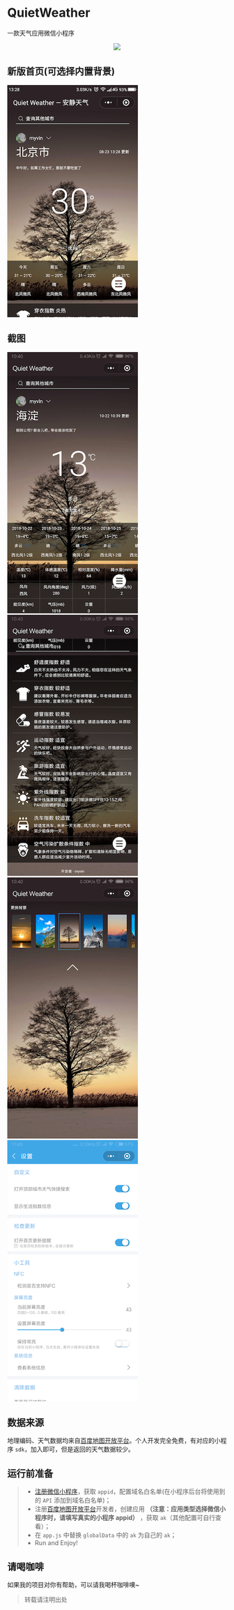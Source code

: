 # QuietWeather
一款天气应用微信小程序
<p align='center'>
    <img src='https://mp.weixin.qq.com/wxopen/qrcode?action=show&type=2&fakeid=3508641598&token=1077892595'>
</p>

## 新版首页(可选择内置背景)
<img src='https://raw.githubusercontent.com/myvin/miniprogram/master/quietweather/images/screenshot_1_new.png' style='width:300px;'>

## 截图
<div >
    <img src='https://raw.githubusercontent.com/myvin/miniprogram/master/quietweather/images/screenshot_1.png' style='width:300px;'>
    <img src='https://raw.githubusercontent.com/myvin/miniprogram/master/quietweather/images/screenshot_2.png' style='width:300px;'>
    <img src='https://raw.githubusercontent.com/myvin/miniprogram/master/quietweather/images/screenshot_3.png' style='width:300px;'>
    <img src='https://raw.githubusercontent.com/myvin/miniprogram/master/quietweather/images/screenshot_4.png' style='width:300px;'>
</div>

## 数据来源
地理编码、天气数据均来自[百度地图开放平台](https://lbsyun.baidu.com/)。个人开发完全免费，有对应的小程序 `sdk`，加入即可，但是返回的天气数据较少。

## 运行前准备
> * [注册微信小程序](https://mp.weixin.qq.com/wxopen/waregister?action=step1)，获取 `appid`，配置域名白名单(在小程序后台将使用到的 `API` 添加到域名白名单)；
> * 注册[百度地图开放平台](https://lbsyun.baidu.com/)开发者，创建应用 **（注意：应用类型选择微信小程序时，请填写真实的小程序 appid）** ，获取 `ak`（其他配置可自行查看）；
> * 在 `app.js` 中替换 `globalData` 中的 `ak` 为自己的 `ak`；
> * Run and Enjoy!

## 请喝咖啡
如果我的项目对你有帮助，可以请我喝杯咖啡噢~



> 转载请注明出处
